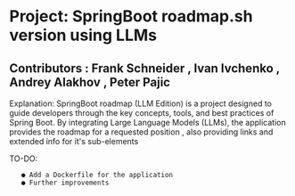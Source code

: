 
# Project: SpringBoot roadmap.sh version using LLMs

## Contributors : Frank Schneider , Ivan Ivchenko , Andrey Alakhov , Peter Pajic

Explanation: SpringBoot roadmap (LLM Edition) is a project designed to guide developers through the key concepts, tools, and best practices of Spring Boot. By integrating Large Language Models (LLMs), the application provides the roadmap for a requested position , also providing links and extended info for it's sub-elements

TO-DO:

       ● Add a Dockerfile for the application
       ● Further improvements
